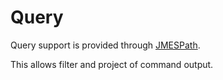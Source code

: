 Query
=====

Query support is provided through [JMESPath](http://jmespath.site/main).

This allows filter and project of command output.
